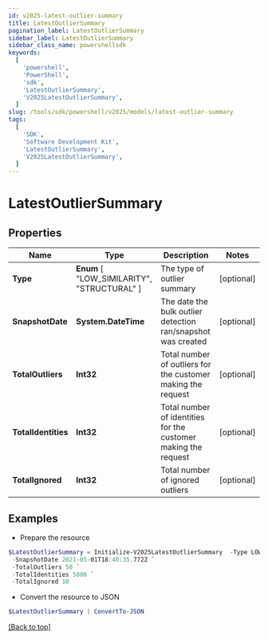 ```yaml
---
id: v2025-latest-outlier-summary
title: LatestOutlierSummary
pagination_label: LatestOutlierSummary
sidebar_label: LatestOutlierSummary
sidebar_class_name: powershellsdk
keywords:
  [
    'powershell',
    'PowerShell',
    'sdk',
    'LatestOutlierSummary',
    'V2025LatestOutlierSummary',
  ]
slug: /tools/sdk/powershell/v2025/models/latest-outlier-summary
tags:
  [
    'SDK',
    'Software Development Kit',
    'LatestOutlierSummary',
    'V2025LatestOutlierSummary',
  ]
---
```


# LatestOutlierSummary

## Properties

| Name | Type | Description | Notes |
| --- | --- | --- | --- |
| **Type** | **Enum** [ "LOW_SIMILARITY", "STRUCTURAL" ] | The type of outlier summary | [optional] |
| **SnapshotDate** | **System.DateTime** | The date the bulk outlier detection ran/snapshot was created | [optional] |
| **TotalOutliers** | **Int32** | Total number of outliers for the customer making the request | [optional] |
| **TotalIdentities** | **Int32** | Total number of identities for the customer making the request | [optional] |
| **TotalIgnored** | **Int32** | Total number of ignored outliers | [optional] |

## Examples

- Prepare the resource

```powershell
$LatestOutlierSummary = Initialize-V2025LatestOutlierSummary  -Type LOW_SIMILARITY `
 -SnapshotDate 2021-05-01T18:40:35.772Z `
 -TotalOutliers 50 `
 -TotalIdentities 5000 `
 -TotalIgnored 10
```

- Convert the resource to JSON

```powershell
$LatestOutlierSummary | ConvertTo-JSON
```

[[Back to top]](#)

